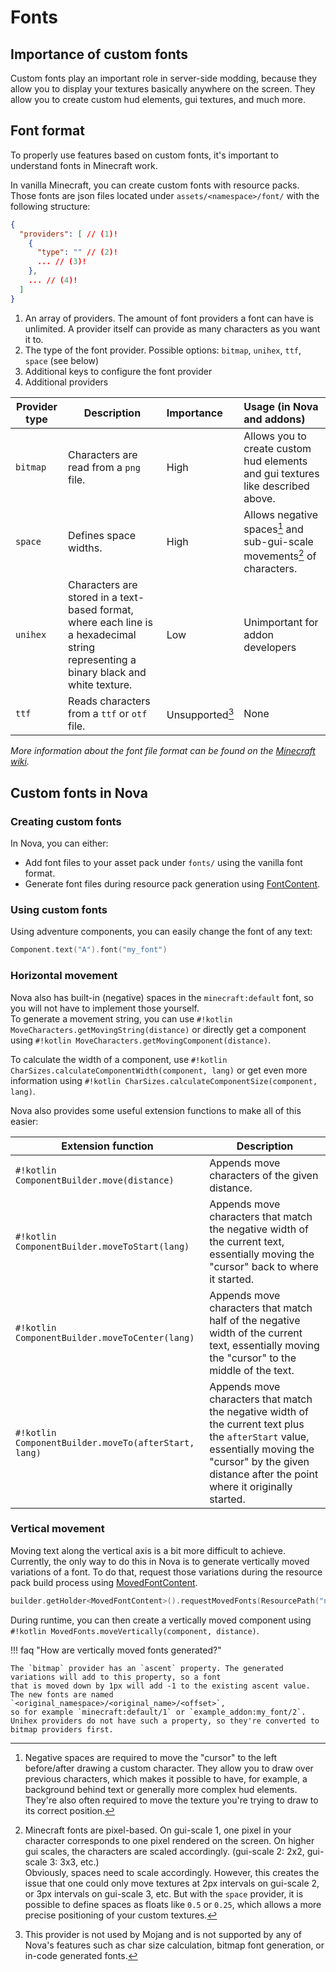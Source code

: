 # Fonts

## Importance of custom fonts

Custom fonts play an important role in server-side modding, because they allow you to display your textures basically
anywhere on the screen. They allow you to create custom hud elements, gui textures, and much more.

## Font format

To properly use features based on custom fonts, it's important to understand fonts in Minecraft work.  

In vanilla Minecraft, you can create custom fonts with resource packs.  
Those fonts are json files located under `assets/<namespace>/font/` with the following structure:

```json title="assets/namespace/font/my_font.json"
{
  "providers": [ // (1)!
    {
      "type": "" // (2)!
      ... // (3)!
    },
    ... // (4)!
  ]
}
```

1. An array of providers. The amount of font providers a font can have is unlimited.
   A provider itself can provide as many characters as you want it to.
2. The type of the font provider. Possible options: `bitmap`, `unihex`, `ttf`, `space` (see below)
3. Additional keys to configure the font provider
4. Additional providers

| Provider type | Description                                                                                                                          | Importance      | Usage (in Nova and addons)                                                      |
|---------------|--------------------------------------------------------------------------------------------------------------------------------------|:----------------|:--------------------------------------------------------------------------------|
| `bitmap`      | Characters are read from a `png` file.                                                                                               | High            | Allows you to create custom hud elements and gui textures like described above. |
| `space`       | Defines space widths.                                                                                                                | High            | Allows negative spaces[^1] and sub-gui-scale movements[^2] of characters.       |
| `unihex`      | Characters are stored in a text-based format, where each line is a hexadecimal string representing a binary black and white texture. | Low             | Unimportant for addon developers                                                |
| `ttf`         | Reads characters from a `ttf` or `otf` file.                                                                                         | Unsupported[^3] | None                                                                            |

[^1]: Negative spaces are required to move the "cursor" to the left before/after drawing a custom character.
They allow you to draw over previous characters, which makes it possible to have, for example, a background behind
text or generally more complex hud elements. They're also often required to move the texture you're trying
to draw to its correct position.
[^2]: Minecraft fonts are pixel-based. On gui-scale 1, one pixel in your character corresponds to one pixel rendered on the
screen. On higher gui scales, the characters are scaled accordingly. (gui-scale 2: 2x2, gui-scale 3: 3x3, etc.)  
Obviously, spaces need to scale accordingly. However, this creates the issue that one could only move textures at
2px intervals on gui-scale 2, or 3px intervals on gui-scale 3, etc. But with the `space` provider, it is possible
to define spaces as floats like `0.5` or `0.25`, which allows a more precise positioning of your custom textures.
[^3]: This provider is not used by Mojang and is not supported by any of Nova's features such as char size calculation,
bitmap font generation, or in-code generated fonts.

_More information about the font file format can be found on the [Minecraft wiki](https://minecraft.fandom.com/wiki/Resource_pack#Fonts)._

## Custom fonts in Nova

### Creating custom fonts

In Nova, you can either:

* Add font files to your asset pack under `fonts/` using the vanilla font format.
* Generate font files during resource pack generation using [FontContent](../resourcepack/build-logic.md#fontcontent).

### Using custom fonts

Using adventure components, you can easily change the font of any text:

```kotlin
Component.text("A").font("my_font")
```

### Horizontal movement

Nova also has built-in (negative) spaces in the `minecraft:default` font, so you will not have to implement those yourself.  
To generate a movement string, you can use `#!kotlin MoveCharacters.getMovingString(distance)` or directly get a  component
using `#!kotlin MoveCharacters.getMovingComponent(distance)`.

To calculate the width of a component, use `#!kotlin CharSizes.calculateComponentWidth(component, lang)` or get even more
information using `#!kotlin CharSizes.calculateComponentSize(component, lang)`.

Nova also provides some useful extension functions to make all of this easier:

| Extension function                                   | Description                                                                                                                                                                                               |
|------------------------------------------------------|-----------------------------------------------------------------------------------------------------------------------------------------------------------------------------------------------------------|
| `#!kotlin ComponentBuilder.move(distance)`           | Appends move characters of the given distance.                                                                                                                                                            |
| `#!kotlin ComponentBuilder.moveToStart(lang)`        | Appends move characters that match the negative width of the current text, essentially moving the "cursor" back to where it started.                                                                      |
| `#!kotlin ComponentBuilder.moveToCenter(lang)`       | Appends move characters that match half of the negative width of the current text, essentially moving the "cursor" to the middle of the text.                                                             |
| `#!kotlin ComponentBuilder.moveTo(afterStart, lang)` | Appends move characters that match the negative width of the current text plus the `afterStart` value, essentially moving the "cursor" by the given distance after the point where it originally started. |

### Vertical movement

Moving text along the vertical axis is a bit more difficult to achieve. Currently, the only way to do this in Nova is to
generate vertically moved variations of a font. To do that, request those variations during the resource pack build
process using [MovedFontContent](../resourcepack/build-logic.md#movedfontcontent).

```kotlin
builder.getHolder<MovedFontContent>().requestMovedFonts(ResourcePath("namespace", "name"), 0..19)
```

During runtime, you can then create a vertically moved component using `#!kotlin MovedFonts.moveVertically(component, distance)`.

!!! faq "How are vertically moved fonts generated?"

    The `bitmap` provider has an `ascent` property. The generated variations will add to this property, so a font
    that is moved down by 1px will add -1 to the existing ascent value. The new fonts are named `<original_namespace>/<original_name>/<offset>`,
    so for example `minecraft:default/1` or `example_addon:my_font/2`.  
    Unihex providers do not have such a property, so they're converted to bitmap providers first.